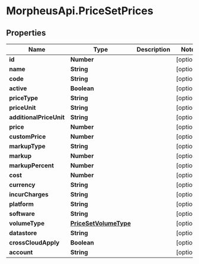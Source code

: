 # MorpheusApi.PriceSetPrices

## Properties

Name | Type | Description | Notes
------------ | ------------- | ------------- | -------------
**id** | **Number** |  | [optional] 
**name** | **String** |  | [optional] 
**code** | **String** |  | [optional] 
**active** | **Boolean** |  | [optional] 
**priceType** | **String** |  | [optional] 
**priceUnit** | **String** |  | [optional] 
**additionalPriceUnit** | **String** |  | [optional] 
**price** | **Number** |  | [optional] 
**customPrice** | **Number** |  | [optional] 
**markupType** | **String** |  | [optional] 
**markup** | **Number** |  | [optional] 
**markupPercent** | **Number** |  | [optional] 
**cost** | **Number** |  | [optional] 
**currency** | **String** |  | [optional] 
**incurCharges** | **String** |  | [optional] 
**platform** | **String** |  | [optional] 
**software** | **String** |  | [optional] 
**volumeType** | [**PriceSetVolumeType**](PriceSetVolumeType.md) |  | [optional] 
**datastore** | **String** |  | [optional] 
**crossCloudApply** | **Boolean** |  | [optional] 
**account** | **String** |  | [optional] 


